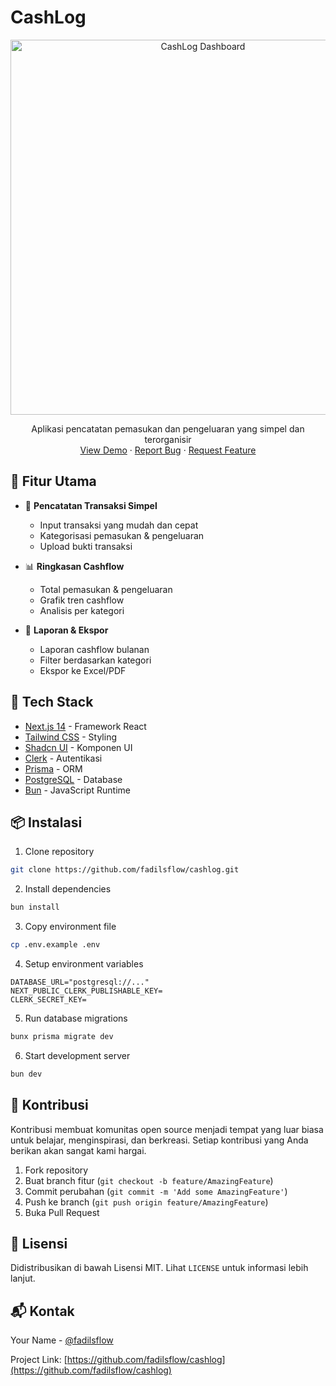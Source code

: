 # CashLog

<div align="center">
  <img src="https://res.cloudinary.com/dxurnpbrc/image/upload/v1748188613/dashboard-ss_v35hqa.png" alt="CashLog Dashboard" width="600"/>
  
  <p align="center">
    Aplikasi pencatatan pemasukan dan pengeluaran yang simpel dan terorganisir
    <br />
    <a href="https://cashlog.vercel.app">View Demo</a>
    ·
    <a href="https://github.com/fadilsflow/cashlog/issues">Report Bug</a>
    ·
    <a href="https://github.com/fadilsflow/cashlog/issues">Request Feature</a>
  </p>
</div>

## 🌟 Fitur Utama

- 📝 **Pencatatan Transaksi Simpel**

  - Input transaksi yang mudah dan cepat
  - Kategorisasi pemasukan & pengeluaran
  - Upload bukti transaksi

- 📊 **Ringkasan Cashflow**

  - Total pemasukan & pengeluaran
  - Grafik tren cashflow
  - Analisis per kategori

- 📑 **Laporan & Ekspor**
  - Laporan cashflow bulanan
  - Filter berdasarkan kategori
  - Ekspor ke Excel/PDF

## 🚀 Tech Stack

- [Next.js 14](https://nextjs.org/) - Framework React
- [Tailwind CSS](https://tailwindcss.com/) - Styling
- [Shadcn UI](https://ui.shadcn.com/) - Komponen UI
- [Clerk](https://clerk.com/) - Autentikasi
- [Prisma](https://www.prisma.io/) - ORM
- [PostgreSQL](https://www.postgresql.org/) - Database
- [Bun](https://bun.sh/) - JavaScript Runtime

## 📦 Instalasi

1. Clone repository

```bash
git clone https://github.com/fadilsflow/cashlog.git
```

2. Install dependencies

```bash
bun install
```

3. Copy environment file

```bash
cp .env.example .env
```

4. Setup environment variables

```env
DATABASE_URL="postgresql://..."
NEXT_PUBLIC_CLERK_PUBLISHABLE_KEY=
CLERK_SECRET_KEY=
```

5. Run database migrations

```bash
bunx prisma migrate dev
```

6. Start development server

```bash
bun dev
```

## 🤝 Kontribusi

Kontribusi membuat komunitas open source menjadi tempat yang luar biasa untuk belajar, menginspirasi, dan berkreasi. Setiap kontribusi yang Anda berikan akan sangat kami hargai.

1. Fork repository
2. Buat branch fitur (`git checkout -b feature/AmazingFeature`)
3. Commit perubahan (`git commit -m 'Add some AmazingFeature'`)
4. Push ke branch (`git push origin feature/AmazingFeature`)
5. Buka Pull Request

## 📄 Lisensi

Didistribusikan di bawah Lisensi MIT. Lihat `LICENSE` untuk informasi lebih lanjut.

## 📬 Kontak

Your Name - [@fadilsflow](https://twitter.com/fadilsflow)

Project Link: [https://github.com/fadilsflow/cashlog](https://github.com/fadilsflow/cashlog)
